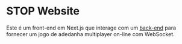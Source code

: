 # STOP Website

Este é um front-end em Next.js que interage com um
[back-end](https://github.com/luizffgv/stop-server) para fornecer um jogo
de adedanha multiplayer on-line com WebSocket.
